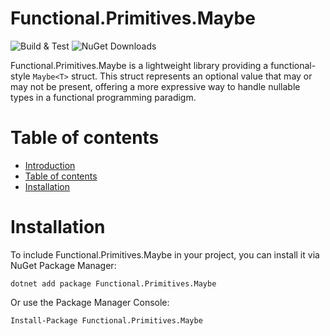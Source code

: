 # Functional.Primitives.Maybe
![Build & Test](https://img.shields.io/github/actions/workflow/status/maik-hasler/SeleniumSharper/dotnet.yml?branch=main&label=Build%20%26%20Tests)
![NuGet Downloads](https://img.shields.io/nuget/dt/Functional.Primitives.Maybe)

Functional.Primitives.Maybe is a lightweight library providing a functional-style `Maybe<T>` struct. This struct represents an optional value that may or may not be present, offering a more expressive way to handle nullable types in a functional programming paradigm.

# Table of contents
- [Introduction](#functionalprimitivesmaybe)
- [Table of contents](#table-of-contents)
- [Installation](#installation)

# Installation
To include Functional.Primitives.Maybe in your project, you can install it via NuGet Package Manager:
```
dotnet add package Functional.Primitives.Maybe
```
Or use the Package Manager Console:
```
Install-Package Functional.Primitives.Maybe
```